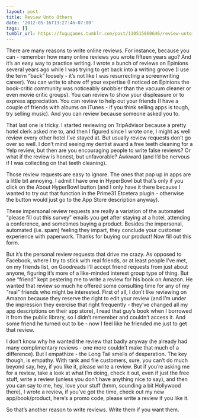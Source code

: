 ```yaml
---
layout: post
title: Review Unto Others
date: '2012-05-16T13:27:46-07:00'
tags: []
tumblr_url: https://fugugames.tumblr.com/post/110515860646/review-unto-others
---
```

There are many reasons to write online reviews. For instance, because you can - remember how many online reviews you wrote fifteen years ago? And it’s an easy way to practice writing. I wrote a bunch of reviews on Epinions several years ago while I was trying to get back into a writing groove (I use the term “back” loosely - it’s not like I was resurrecting a screenwriting career). You can write to show off your expertise (I noticed on Epinions the book-critic community was noticeably snobbier than the vacuum cleaner or even movie critic groups). You can review to show your displeasure or to express appreciation. You can review to help out your friends (I have a couple of friends with albums on iTunes - if you think selling apps is tough, try selling music). And you can review because someone asked you to.

That last one is tricky. I started reviewing on TripAdvisor because a pretty hotel clerk asked me to, and then I figured since I wrote one, I might as well review every other hotel I’ve stayed at. But usually review requests don’t go over so well. I don’t mind seeing my dentist award a free teeth cleaning for a Yelp review, but then are you encouraging people to write false reviews? Or what if the review is honest, but unfavorable? Awkward (and I’d be nervous if I was collecting on that teeth cleaning).

Those review requests are easy to ignore. The ones that pop up in apps are a little bit annoying. I admit I have one in HyperBowl but that’s only if you click on the About HyperBowl button (and I only have it there because I wanted to try out that function in the Prime31 Etcetera plugin - otherwise the button would just go to the App Store description anyway).

These impersonal review requests are really a variation of the automated “please fill out this survey” emails you get after staying at a hotel, attending a conference, and sometimes buying a product. Besides the impersonal, automated (i.e. spam) feeling they impart, they conclude your customer experience with paperwork. Thanks for buying our product! Now fill out this form.

But it’s the personal review requests that drive me crazy. As opposed to Facebook, where I try to stick with real friends, or at least people I’ve met, on my friends list, on Goodreads I’ll accept friend requests from just about anyone, figuring it’s more of a like-minded interest group type of thing. But one “friend” kept pestering me to write a review for his book on Amazon. He wanted that review so much he offered some consulting time for any of my “real” friends who might be interested. First of all, I don’t like reviewing on Amazon because they reserve the right to edit your review (and I’m under the impression they exercise that right frequently - they’ve changed all my app descriptions on their app store), I read that guy’s book when I borrowed it from the public library, so I didn’t remember and couldn’t access it. And some friend he turned out to be - now I feel like he friended me just to get that review.

I don’t know why he wanted the review that badly anyway (he already had many complimentary reviews - one more couldn’t make that much of a difference). But I empathize - the Long Tail smells of desperation. The key though, is empathy. With rank and file customers, sure, you can’t do much beyond say, hey, if you like it, please write a review. But if you’re asking me for a review, take a look at what I’m doing, check it out, even if just the free stuff, write a review (unless you don’t have anything nice to say), and then you can say to me, hey, love your stuff (hmm, sounding a bit Hollywood there), I wrote a review, if you’ve got the time, check out my new app/book/product, here’s a promo code, please write a review if you like it.

So that’s another reason to write reviews. Write them if you want them.


